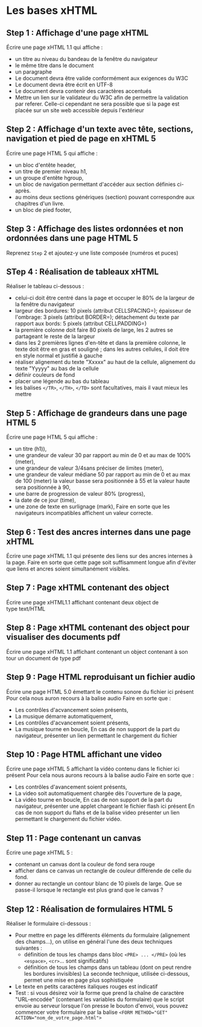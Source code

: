 # Les bases xHTML
## Step 1 : Affichage d'une page xHTML
Écrire une page xHTML 1.1 qui affiche :
* un titre au niveau du bandeau de la fenêtre du navigateur
* le même titre dans le document
* un paragraphe
* Le document devra être valide conformément aux exigences du W3C
* Le document devra être écrit en UTF-8
* Le document devra contenir des caractères accentués
* Mettre un lien sur le validateur du W3C afin de permettre la validation par referer. Celle-ci cependant ne sera possible que si la page est placée sur un site web accessible depuis l'extérieur

## Step 2 : Affichage d'un texte avec tête, sections, navigation et pied de page en xHTML 5
Écrire une page HTML 5 qui affiche :
* un bloc d'entête header,
* un titre de premier niveau h1,
* un groupe d'entête hgroup,
* un bloc de navigation permettant d'accéder aux section définies ci-après.
* au moins deux sections génériques (section) pouvant correspondre aux chapitres d'un livre.
* un bloc de pied footer,

## Step 3 : Affichage des listes ordonnées et non ordonnées dans une page HTML 5
Reprenez ``Step`` 2 et ajoutez-y une liste composée (numéros et puces)

## STep 4 : Réalisation de tableaux xHTML
Réaliser le tableau ci-dessous :
* celui-ci doit être centré dans la page et occuper le 80% de la largeur de la fenêtre du navigateur
* largeur des bordures: 10 pixels (attribut CELLSPACING=); épaisseur de l'ombrage: 3 pixels (attribut BORDER=); détachement du texte par rapport aux bords: 5 pixels (attribut CELLPADDING=)
* la première colonne doit faire 80 pixels de large, les 2 autres se partageant le reste de la largeur
* dans les 2 premières lignes d'en-tête et dans la première colonne, le texte doit être en gras et souligné ; dans les autres cellules, il doit être en style normal et justifié à gauche
* réaliser alignement du texte "Xxxxx" au haut de la cellule, alignement du texte "Yyyyy" au bas de la cellule
* définir couleurs de fond
* placer une légende au bas du tableau
* les balises ``</TR>``, ``</TH>``, ``</TD>`` sont facultatives, mais il vaut mieux les mettre

## Step 5 : Affichage de grandeurs dans une page HTML 5
Écrire une page HTML 5 qui affiche :
* un titre (h1)),
* une grandeur de valeur 30 par rapport au min de 0 et au max de 100% (meter),
* une grandeur de valeur 3/4sans préciser de limites (meter),
* une grandeur de valeur médiane 50 par rapport au min de 0 et au max de 100 (meter) la valeur basse sera positionnée à 55 et la valeur haute sera positionnée à 90,
* une barre de progression de valeur 80% (progress),
* la date de ce jour (time),
* une zone de texte en surlignage (mark),
Faire en sorte que les navigateurs incompatibles affichent un valeur correcte.

## Step 6 : Test des ancres internes dans une page xHTML
Écrire une page xHTML 1.1 qui présente des liens sur des ancres internes à la page.
Faire en sorte que cette page soit suffisamment longue afin d'éviter que liens et ancres soient simultanément visibles.

## Step 7 : Page xHTML contenant des object
Écrire une page xHTML1.1 affichant contenant deux object de type text/HTML

## Step 8 : Page xHTML contenant des object pour visualiser des documents pdf
Écrire une page xHTML 1.1 affichant contenant un object contenant à son tour un document de type pdf

## Step 9 : Page HTML reproduisant un fichier audio
Écrire une page HTML 5.0 émettant le contenu sonore du fichier ici présent
Pour cela nous auron recours à la balise audio
Faire en sorte que :
* Les contrôles d'acvancement soien présents,
* La musique démarre automatiquement,
* Les contrôles d'acvancement soient présents,
* La musique tourne en boucle,
En cas de non support de la part du navigateur, présenter un lien permettant le chargement du fichier

## Step 10 : Page HTML affichant une video
Écrire une page xHTML 5 affichant la vidéo contenu dans le fichier ici présent
Pour cela nous aurons recours à la balise audio
Faire en sorte que :
* Les contrôles d'avancement soient présents,
* La video soit automatiquement chargée dès l'ouverture de la page,
* La vidéo tourne en boucle,
En cas de non support de la part du navigateur, présenter une applet chargeant le fichier flash ici présent
En cas de non support du flahs et de la balise video présenter un lien permettant le chargement du fichier vidéo.

## Step 11 : Page contenant un canvas
Écrire une page xHTML 5 :
* contenant un canvas dont la couleur de fond sera rouge
* afficher dans ce canvas un rectangle de couleur différende de celle du fond.
* donner au rectangle un contour blanc de 10 pixels de large.
Que se passe-il lorsque le rectangle est plus grand que le canvas ?

## Step 12 : Réalisation de formulaires HTML 5
Réaliser le formulaire ci-dessous :
* Pour mettre en page les différents éléments du formulaire (alignement des champs...), on utilise en général l'une des deux techniques suivantes :
    * définition de tous les champs dans bloc ``<PRE> ... </PRE>`` (où les ``<espace>``, ``<cr>``... sont significatifs)
    * définition de tous les champs dans un tableau (dont on peut rendre les bordures invisibles)
La seconde technique, utilisée ci-dessous, permet une mise en page plus sophistiquée
* Le texte en petits caractères italiques rouges est indicatif
* Test : si vous désirez voir la forme que prend la chaîne de caractère "URL-encodée" (contenant les variables du formulaire) que le script envoie au serveur lorsque l'on presse le bouton d'envoi, vous pouvez commencer votre formulaire par la balise ``<FORM METHOD="GET" ACTION="nom_de_votre_page.html">``